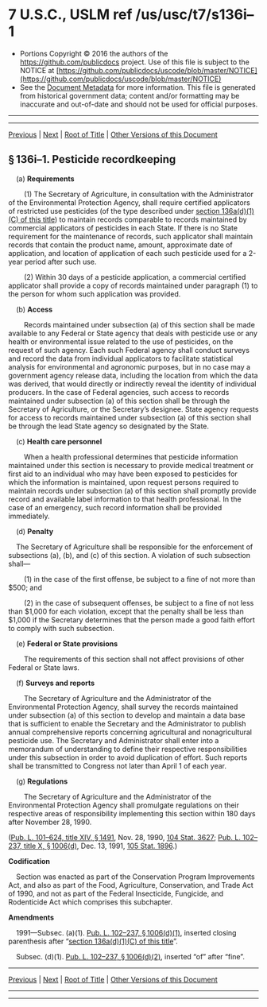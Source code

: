 ---
---

# 7 U.S.C., USLM ref /us/usc/t7/s136i–1

* Portions Copyright © 2016 the authors of the https://github.com/publicdocs project.
  Use of this file is subject to the NOTICE at [https://github.com/publicdocs/uscode/blob/master/NOTICE](https://github.com/publicdocs/uscode/blob/master/NOTICE)
* See the [Document Metadata](././../../../../..//README.md) for more information.
  This file is generated from historical government data; content and/or formatting may be inaccurate and out-of-date and should not be used for official purposes.

----------
----------

[Previous](./../../../../..//us/usc/t7/ch6/schII/m__us_usc_t7_s136i.md) | [Next](./../../../../..//us/usc/t7/ch6/schII/m__us_usc_t7_s136i–2.md) | [Root of Title](./../../../../../) | [Other Versions of this Document](https://publicdocs.github.io/go/links?ns=uslm&ref=%2Fus%2Fusc%2Ft7%2Fs136i%E2%80%931)

## § 136i–1. Pesticide recordkeeping

    (a) __Requirements__ 

        (1) The Secretary of Agriculture, in consultation with the Administrator of the Environmental Protection Agency, shall require certified applicators of restricted use pesticides (of the type described under [section 136a(d)(1)(C) of this title][/us/usc/t7/s136a/d/1/C]) to maintain records comparable to records maintained by commercial applicators of pesticides in each State. If there is no State requirement for the maintenance of records, such applicator shall maintain records that contain the product name, amount, approximate date of application, and location of application of each such pesticide used for a 2-year period after such use.

        (2) Within 30 days of a pesticide application, a commercial certified applicator shall provide a copy of records maintained under paragraph (1) to the person for whom such application was provided.

    (b) __Access__ 

        Records maintained under subsection (a) of this section shall be made available to any Federal or State agency that deals with pesticide use or any health or environmental issue related to the use of pesticides, on the request of such agency. Each such Federal agency shall conduct surveys and record the data from individual applicators to facilitate statistical analysis for environmental and agronomic purposes, but in no case may a government agency release data, including the location from which the data was derived, that would directly or indirectly reveal the identity of individual producers. In the case of Federal agencies, such access to records maintained under subsection (a) of this section shall be through the Secretary of Agriculture, or the Secretary’s designee. State agency requests for access to records maintained under subsection (a) of this section shall be through the lead State agency so designated by the State.

    (c) __Health care personnel__ 

        When a health professional determines that pesticide information maintained under this section is necessary to provide medical treatment or first aid to an individual who may have been exposed to pesticides for which the information is maintained, upon request persons required to maintain records under subsection (a) of this section shall promptly provide record and available label information to that health professional. In the case of an emergency, such record information shall be provided immediately.

    (d) __Penalty__ 

    The Secretary of Agriculture shall be responsible for the enforcement of subsections (a), (b), and (c) of this section. A violation of such subsection shall—

        (1) in the case of the first offense, be subject to a fine of not more than $500; and

        (2) in the case of subsequent offenses, be subject to a fine of not less than $1,000 for each violation, except that the penalty shall be less than $1,000 if the Secretary determines that the person made a good faith effort to comply with such subsection.

    (e) __Federal or State provisions__ 

        The requirements of this section shall not affect provisions of other Federal or State laws.

    (f) __Surveys and reports__ 

        The Secretary of Agriculture and the Administrator of the Environmental Protection Agency, shall survey the records maintained under subsection (a) of this section to develop and maintain a data base that is sufficient to enable the Secretary and the Administrator to publish annual comprehensive reports concerning agricultural and nonagricultural pesticide use. The Secretary and Administrator shall enter into a memorandum of understanding to define their respective responsibilities under this subsection in order to avoid duplication of effort. Such reports shall be transmitted to Congress not later than April 1 of each year.

    (g) __Regulations__ 

        The Secretary of Agriculture and the Administrator of the Environmental Protection Agency shall promulgate regulations on their respective areas of responsibility implementing this section within 180 days after November 28, 1990.

([Pub. L. 101–624, title XIV, § 1491][/us/pl/101/624/s1491], Nov. 28, 1990, [104 Stat. 3627][/us/stat/104/3627]; [Pub. L. 102–237, title X, § 1006(d)][/us/pl/102/237/s1006/d], Dec. 13, 1991, [105 Stat. 1896][/us/stat/105/1896].)

 __Codification__ 

    Section was enacted as part of the Conservation Program Improvements Act, and also as part of the Food, Agriculture, Conservation, and Trade Act of 1990, and not as part of the Federal Insecticide, Fungicide, and Rodenticide Act which comprises this subchapter.

 __Amendments__ 

    1991—Subsec. (a)(1). [Pub. L. 102–237, § 1006(d)(1)][/us/pl/102/237/s1006/d/1], inserted closing parenthesis after “[section 136a(d)(1)(C) of this title][/us/usc/t7/s136a/d/1/C]”.

    Subsec. (d)(1). [Pub. L. 102–237, § 1006(d)(2)][/us/pl/102/237/s1006/d/2], inserted “of” after “fine”.

----------

[Previous](./../../../../..//us/usc/t7/ch6/schII/m__us_usc_t7_s136i.md) | [Next](./../../../../..//us/usc/t7/ch6/schII/m__us_usc_t7_s136i–2.md) | [Root of Title](./../../../../../) | [Other Versions of this Document](https://publicdocs.github.io/go/links?ns=uslm&ref=%2Fus%2Fusc%2Ft7%2Fs136i%E2%80%931)

----------
----------

[/us/usc/t7/s136a/d/1/C]: https://publicdocs.github.io/go/links?ns=uslm&ref=%2Fus%2Fusc%2Ft7%2Fs136a%2Fd%2F1%2FC
[/us/pl/101/624/s1491]: https://publicdocs.github.io/go/links?ns=uslm&ref=%2Fus%2Fpl%2F101%2F624%2Fs1491
[/us/stat/104/3627]: https://publicdocs.github.io/go/links?ns=uslm&ref=%2Fus%2Fstat%2F104%2F3627
[/us/pl/102/237/s1006/d]: https://publicdocs.github.io/go/links?ns=uslm&ref=%2Fus%2Fpl%2F102%2F237%2Fs1006%2Fd
[/us/stat/105/1896]: https://publicdocs.github.io/go/links?ns=uslm&ref=%2Fus%2Fstat%2F105%2F1896
[/us/pl/102/237/s1006/d/1]: https://publicdocs.github.io/go/links?ns=uslm&ref=%2Fus%2Fpl%2F102%2F237%2Fs1006%2Fd%2F1
[/us/usc/t7/s136a/d/1/C]: https://publicdocs.github.io/go/links?ns=uslm&ref=%2Fus%2Fusc%2Ft7%2Fs136a%2Fd%2F1%2FC
[/us/pl/102/237/s1006/d/2]: https://publicdocs.github.io/go/links?ns=uslm&ref=%2Fus%2Fpl%2F102%2F237%2Fs1006%2Fd%2F2


